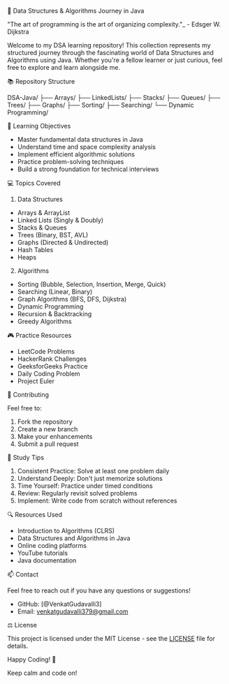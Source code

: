 🚀 Data Structures & Algorithms Journey in Java

"The art of programming is the art of organizing complexity."_ - Edsger W. Dijkstra

Welcome to my DSA learning repository! This collection represents my structured journey through the fascinating world of Data Structures and Algorithms using Java. Whether you're a fellow learner or just curious, feel free to explore and learn alongside me.

📚 Repository Structure


DSA-Java/
├── Arrays/
├── LinkedLists/
├── Stacks/
├── Queues/
├── Trees/
├── Graphs/
├── Sorting/
├── Searching/
└── Dynamic Programming/


🎯 Learning Objectives

- Master fundamental data structures in Java
- Understand time and space complexity analysis
- Implement efficient algorithmic solutions
- Practice problem-solving techniques
- Build a strong foundation for technical interviews

💻 Topics Covered

1. Data Structures
- Arrays & ArrayList
- Linked Lists (Singly & Doubly)
- Stacks & Queues
- Trees (Binary, BST, AVL)
- Graphs (Directed & Undirected)
- Hash Tables
- Heaps

2. Algorithms
- Sorting (Bubble, Selection, Insertion, Merge, Quick)
- Searching (Linear, Binary)
- Graph Algorithms (BFS, DFS, Dijkstra)
- Dynamic Programming
- Recursion & Backtracking
- Greedy Algorithms


🎮 Practice Resources

- LeetCode Problems
- HackerRank Challenges
- GeeksforGeeks Practice
- Daily Coding Problem
- Project Euler

🤝 Contributing

Feel free to:
1. Fork the repository
2. Create a new branch
3. Make your enhancements
4. Submit a pull request

📖 Study Tips

1. Consistent Practice: Solve at least one problem daily
2. Understand Deeply: Don't just memorize solutions
3. Time Yourself: Practice under timed conditions
4. Review: Regularly revisit solved problems
5. Implement: Write code from scratch without references

🔍 Resources Used

- Introduction to Algorithms (CLRS)
- Data Structures and Algorithms in Java
- Online coding platforms
- YouTube tutorials
- Java documentation

📫 Contact

Feel free to reach out if you have any questions or suggestions!

- GitHub: [@VenkatGudavalli3]
- Email: venkatgudavalli379@gmail.com

⚖️ License

This project is licensed under the MIT License - see the [LICENSE](LICENSE) file for details.


Happy Coding! 🎉

Keep calm and code on!
